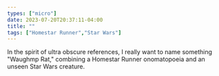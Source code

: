 ```yaml
---
types: ["micro"]
date: 2023-07-20T20:37:11-04:00
title: ""
tags: ["Homestar Runner","Star Wars"]
---
```

In the spirit of ultra obscure references, I really want to name something "Waughmp Rat," combining a Homestar Runner onomatopoeia and an unseen Star Wars creature.
